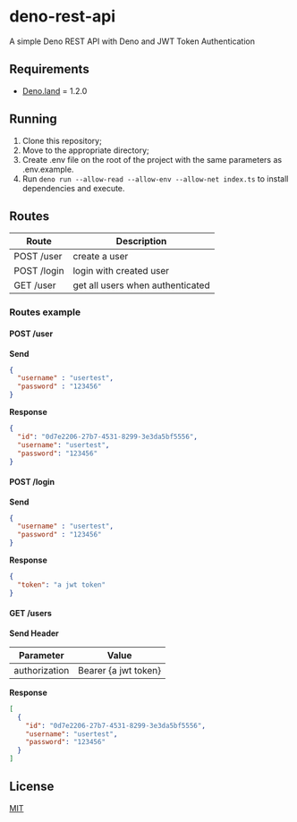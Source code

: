 # deno-rest-api

A simple Deno REST API with Deno and JWT Token Authentication

## Requirements

- [Deno.land](https://deno.land/) = 1.2.0

## Running

1. Clone this repository;
2. Move to the appropriate directory;
3. Create .env file on the root of the project with the same parameters as .env.example.
3. Run `deno run --allow-read --allow-env --allow-net index.ts` to install dependencies and execute.

## Routes

| Route                | Description                      |
| -------------------- | -------------------------------- |
| POST /user           | create a user                    |
| POST /login          | login with created user          |
| GET /user            | get all users when authenticated |

### Routes example

#### POST /user

**Send**

```json
{
  "username" : "usertest",
  "password" : "123456"
}
```

**Response**

```json
{
  "id": "0d7e2206-27b7-4531-8299-3e3da5bf5556",
  "username": "usertest",
  "password": "123456"
}
```

#### POST /login

**Send**

```json
{
  "username" : "usertest",
  "password" : "123456"
}
```

**Response**

```json
{
  "token": "a jwt token"
}
```


#### GET /users

**Send Header**

| Parameter            | Value                            |
| -------------------- | -------------------------------- |
| authorization        | Bearer {a jwt token}             |


**Response**
```json
[
  {
    "id": "0d7e2206-27b7-4531-8299-3e3da5bf5556",
    "username": "usertest",
    "password": "123456"
  }
]
```

## License
[MIT](https://choosealicense.com/licenses/mit/)